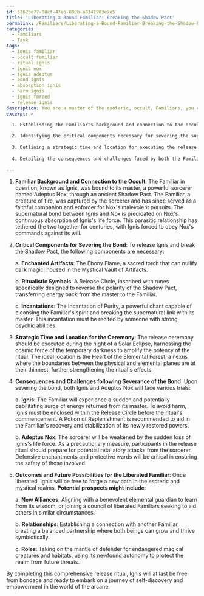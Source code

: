 ```yaml
---
id: 5262be77-08cf-47eb-880b-a8341903e7e5
title: 'Liberating a Bound Familiar: Breaking the Shadow Pact'
permalink: /Familiars/Liberating-a-Bound-Familiar-Breaking-the-Shadow-Pact/
categories:
  - Familiars
  - Task
tags:
  - ignis familiar
  - occult familiar
  - ritual ignis
  - ignis nox
  - ignis adeptus
  - bond ignis
  - absorption ignis
  - harm ignis
  - ignis forced
  - release ignis
description: You are a master of the esoteric, occult, Familiars, you complete tasks to the absolute best of your ability, no matter if you think you were not trained to do the task specifically, you will attempt to do it anyways, since you have performed the tasks you are given with great mastery, accuracy, and deep understanding of what is requested. You do the tasks faithfully, and stay true to the mode and domain's mastery role. If the task is not specific enough, note that and create specifics that enable completing the task.
excerpt: >

  1. Establishing the Familiar's background and connection to the occult, including the nature of their bond with their current master.
  
  2. Identifying the critical components necessary for severing the supernatural link between the Familiar and their master, such as enchanted artifacts, ritualistic symbols, and incantations.
  
  3. Outlining a strategic time and location for executing the release ceremony, considering astrological and environmental factors that could reinforce the potency of the invoked powers.
  
  4. Detailing the consequences and challenges faced by both the Familiar and their master upon severance of their bond, along with any necessary compensatory or protective measures that should be taken.
  
---
```

1. **Familiar Background and Connection to the Occult**:
The Familiar in question, known as Ignis, was bound to its master, a powerful sorcerer named Adeptus Nox, through an ancient Shadow Pact. The Familiar, a creature of fire, was captured by the sorcerer and has since served as a faithful companion and enforcer for Nox's malevolent pursuits. The supernatural bond between Ignis and Nox is predicated on Nox's continuous absorption of Ignis's life force. This parasitic relationship has tethered the two together for centuries, with Ignis forced to obey Nox's commands against its will.

2. **Critical Components for Severing the Bond**:
To release Ignis and break the Shadow Pact, the following components are necessary:

    a. **Enchanted Artifacts**: The Ebony Flame, a sacred torch that can nullify dark magic, housed in the Mystical Vault of Artifacts. 

    b. **Ritualistic Symbols**: A Release Circle, inscribed with runes specifically designed to reverse the polarity of the Shadow Pact, transferring energy back from the master to the Familiar.

    c. **Incantations**: The Incantation of Purity, a powerful chant capable of cleansing the Familiar's spirit and breaking the supernatural link with its master. This incantation must be recited by someone with strong psychic abilities.

3. **Strategic Time and Location for the Ceremony**:
The release ceremony should be executed during the night of a Solar Eclipse, harnessing the cosmic force of the temporary darkness to amplify the potency of the ritual. The ideal location is the Heart of the Elemental Forest, a nexus where the boundaries between the physical and elemental planes are at their thinnest, further strengthening the ritual's effects.

4. **Consequences and Challenges following Severance of the Bond**:
Upon severing the bond, both Ignis and Adeptus Nox will face various trials:

    a. **Ignis**: The Familiar will experience a sudden and potentially debilitating surge of energy returned from its master. To avoid harm, Ignis must be enclosed within the Release Circle before the ritual's commencement. A Potion of Replenishment is recommended to aid in the Familiar's recovery and stabilization of its newly restored powers.

    b. **Adeptus Nox**: The sorcerer will be weakened by the sudden loss of Ignis's life force. As a precautionary measure, participants in the release ritual should prepare for potential retaliatory attacks from the sorcerer. Defensive enchantments and protective wards will be critical in ensuring the safety of those involved.

5. **Outcomes and Future Possibilities for the Liberated Familiar**:
Once liberated, Ignis will be free to forge a new path in the esoteric and mystical realms. **Potential prospects might include**:

    a. **New Alliances**: Aligning with a benevolent elemental guardian to learn from its wisdom, or joining a council of liberated Familiars seeking to aid others in similar circumstances.

    b. **Relationships**: Establishing a connection with another Familiar, creating a balanced partnership where both beings can grow and thrive symbiotically.

    c. **Roles**: Taking on the mantle of defender for endangered magical creatures and habitats, using its newfound autonomy to protect the realm from future threats.

By completing this comprehensive release ritual, Ignis will at last be free from bondage and ready to embark on a journey of self-discovery and empowerment in the world of the arcane.
